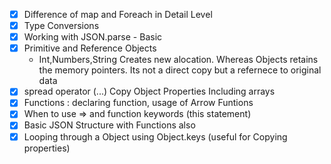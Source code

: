 

- [x] Difference of map and Foreach in Detail Level
- [x] Type Conversions
- [x] Working with JSON.parse - Basic
- [x] Primitive and Reference Objects
    - Int,Numbers,String Creates new alocation. Whereas Objects
    retains the memory pointers. Its not a direct copy but a refernece to original data
- [x] spread operator (...) Copy Object Properties Including arrays
- [x] Functions : declaring function, usage of Arrow Funtions
- [x] When to use => and function keywords (this statement)
- [x] Basic JSON Structure with Functions also
- [x] Looping through a Object using Object.keys (useful for Copying properties)
